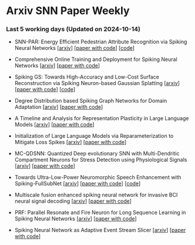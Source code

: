 # Arxiv SNN Paper Weekly


 ### **Last 5 working days (Updated on 2024-10-14)** 


- SNN-PAR: Energy Efficient Pedestrian Attribute Recognition via Spiking Neural Networks [[arxiv](https://arxiv.org/abs/2410.07857)] [[paper with code](https://paperswithcode.com/paper/snn-par-energy-efficient-pedestrian-attribute)] [[code](https://github.com/event-ahu/openpar)]

- Comprehensive Online Training and Deployment for Spiking Neural Networks [[arxiv](https://arxiv.org/abs/2410.07547)] [[paper with code](https://paperswithcode.com/paper/comprehensive-online-training-and-deployment)]

- Spiking GS: Towards High-Accuracy and Low-Cost Surface Reconstruction via Spiking Neuron-based Gaussian Splatting [[arxiv](https://arxiv.org/abs/2410.07266)] [[paper with code](https://paperswithcode.com/paper/spiking-gs-towards-high-accuracy-and-low-cost)] [[code](https://github.com/shippot/spiking_gs)]

- Degree Distribution based Spiking Graph Networks for Domain Adaptation [[arxiv](https://arxiv.org/abs/2410.06883)] [[paper with code](https://paperswithcode.com/paper/degree-distribution-based-spiking-graph)]

- A Timeline and Analysis for Representation Plasticity in Large Language Models [[arxiv](https://arxiv.org/abs/2410.06225)] [[paper with code](https://paperswithcode.com/paper/a-timeline-and-analysis-for-representation)]

- Initialization of Large Language Models via Reparameterization to Mitigate Loss Spikes [[arxiv](https://arxiv.org/abs/2410.05052)] [[paper with code](https://paperswithcode.com/paper/initialization-of-large-language-models-via)]

- MC-QDSNN: Quantized Deep evolutionary SNN with Multi-Dendritic Compartment Neurons for Stress Detection using Physiological Signals [[arxiv](https://arxiv.org/abs/2410.04992)] [[paper with code](https://paperswithcode.com/paper/mc-qdsnn-quantized-deep-evolutionary-snn-with)]

- Towards Ultra-Low-Power Neuromorphic Speech Enhancement with Spiking-FullSubNet [[arxiv](https://arxiv.org/abs/2410.04785)] [[paper with code](https://paperswithcode.com/paper/towards-ultra-low-power-neuromorphic-speech)] [[code](https://github.com/haoxiangsnr/spiking-fullsubnet)]

- Multiscale fusion enhanced spiking neural network for invasive BCI neural signal decoding [[arxiv](https://arxiv.org/abs/2410.03533)] [[paper with code](https://paperswithcode.com/paper/multiscale-fusion-enhanced-spiking-neural)]

- PRF: Parallel Resonate and Fire Neuron for Long Sequence Learning in Spiking Neural Networks [[arxiv](https://arxiv.org/abs/2410.03530)] [[paper with code](https://paperswithcode.com/paper/prf-parallel-resonate-and-fire-neuron-for)]

- Spiking Neural Network as Adaptive Event Stream Slicer [[arxiv](https://arxiv.org/abs/2410.02249)] [[paper with code](https://paperswithcode.com/paper/spiking-neural-network-as-adaptive-event)]

